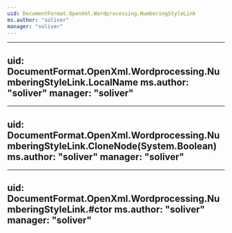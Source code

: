 ```yaml
---
uid: DocumentFormat.OpenXml.Wordprocessing.NumberingStyleLink
ms.author: "soliver"
manager: "soliver"
---
```


---
uid: DocumentFormat.OpenXml.Wordprocessing.NumberingStyleLink.LocalName
ms.author: "soliver"
manager: "soliver"
---

---
uid: DocumentFormat.OpenXml.Wordprocessing.NumberingStyleLink.CloneNode(System.Boolean)
ms.author: "soliver"
manager: "soliver"
---

---
uid: DocumentFormat.OpenXml.Wordprocessing.NumberingStyleLink.#ctor
ms.author: "soliver"
manager: "soliver"
---
